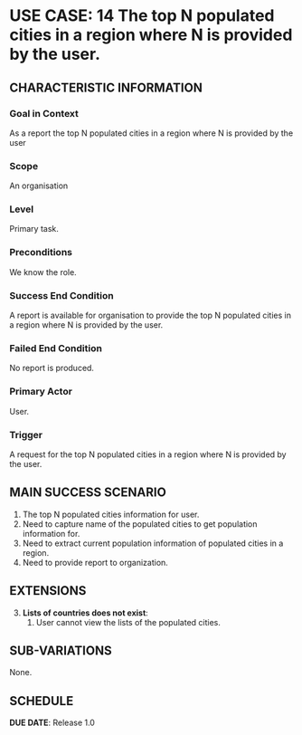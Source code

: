 # USE CASE: 14 The top N populated cities in a region where N is provided by the user.

## CHARACTERISTIC INFORMATION

### Goal in Context

As a report the top N populated cities in a region where N is provided by the user

### Scope

An organisation

### Level

Primary task.

### Preconditions

We know the role.

### Success End Condition

A report is available for organisation to provide the top N populated cities in a region where N is provided by the user.

### Failed End Condition

No report is produced.

### Primary Actor

User.

### Trigger

A request for the top N populated cities in a region where N is provided by the user.

## MAIN SUCCESS SCENARIO

1. The top N populated cities information for user.
2. Need to capture name of the populated cities to get population information for.
3. Need to extract current population information of populated cities in a region.
4. Need to  provide report to organization.

## EXTENSIONS

3. **Lists of countries does not exist**:
    1. User cannot view the lists of the populated cities.

## SUB-VARIATIONS

None.

## SCHEDULE

**DUE DATE**: Release 1.0
